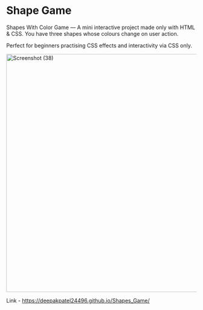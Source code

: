 <h1>Shape Game</h1>
<p>Shapes With Color Game — A mini interactive project made only with HTML & CSS. You have three shapes whose colours change on user action.</p>
<p>Perfect for beginners practising CSS effects and interactivity via CSS only.</p>
<img width="1118" height="629" alt="Screenshot (38)" src="https://github.com/user-attachments/assets/5d22c2b2-3ff6-4c5e-9192-ff99acf116a8" />

Link - 
https://deepakpatel24496.github.io/Shapes_Game/
